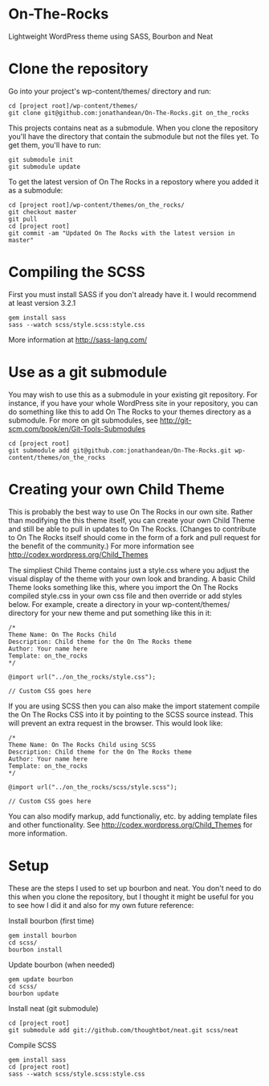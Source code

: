 On-The-Rocks
============

Lightweight WordPress theme using SASS, Bourbon and Neat

Clone the repository
====================

Go into your project's wp-content/themes/ directory and run:

    cd [project root]/wp-content/themes/
    git clone git@github.com:jonathandean/On-The-Rocks.git on_the_rocks
    
This projects contains neat as a submodule. When you clone the repository you'll have the directory that contain the submodule but not the files yet. To get them, you'll have to run:

    git submodule init
    git submodule update

To get the latest version of On The Rocks in a repostory where you added it as a submodule:

    cd [project root]/wp-content/themes/on_the_rocks/
    git checkout master
    git pull
    cd [project root]
    git commit -am "Updated On The Rocks with the latest version in master"
    
Compiling the SCSS
==================

First you must install SASS if you don't already have it. I would recommend at least version 3.2.1

    gem install sass
    sass --watch scss/style.scss:style.css
    
More information at http://sass-lang.com/

Use as a git submodule
======================

You may wish to use this as a submodule in your existing git repository. For instance, if you have your whole WordPress site in your repository, you can do something like this to add On The Rocks to your themes directory as a submodule. For more on git submodules, see http://git-scm.com/book/en/Git-Tools-Submodules

    cd [project root]
    git submodule add git@github.com:jonathandean/On-The-Rocks.git wp-content/themes/on_the_rocks
    
Creating your own Child Theme
=============================

This is probably the best way to use On The Rocks in our own site. Rather than modifying the this theme itself, you can create your own Child Theme and still be able to pull in updates to On The Rocks. (Changes to contribute to On The Rocks itself should come in the form of a fork and pull request for the benefit of the community.) For more information see http://codex.wordpress.org/Child_Themes

The simpliest Child Theme contains just a style.css where you adjust the visual display of the theme with your own look and branding. A basic Child Theme looks something like this, where you import the On The Rocks compiled style.css in your own css file and then override or add styles below. For example, create a directory in your wp-content/themes/ directory for your new theme and put something like this in it:

    /*
    Theme Name: On The Rocks Child
    Description: Child theme for the On The Rocks theme 
    Author: Your name here
    Template: on_the_rocks
    */
    
    @import url("../on_the_rocks/style.css");
    
    // Custom CSS goes here

If you are using SCSS then you can also make the import statement compile the On The Rocks CSS into it by pointing to the SCSS source instead. This will prevent an extra request in the browser. This would look like:

    /*
    Theme Name: On The Rocks Child using SCSS
    Description: Child theme for the On The Rocks theme 
    Author: Your name here
    Template: on_the_rocks
    */
    
    @import url("../on_the_rocks/scss/style.scss");
    
    // Custom CSS goes here

You can also modify markup, add functionaliy, etc. by adding template files and other functionality. See http://codex.wordpress.org/Child_Themes for more information.

Setup
=====

These are the steps I used to set up bourbon and neat. You don't need to do this when you clone the repository, but I thought it might be useful for you to see how I did it and also for my own future reference:

Install bourbon (first time)

    gem install bourbon
    cd scss/
    bourbon install
    
Update bourbon (when needed)

    gem update bourbon
    cd scss/
    bourbon update
    
Install neat (git submodule)

    cd [project root]
    git submodule add git://github.com/thoughtbot/neat.git scss/neat
    
Compile SCSS

    gem install sass
    cd [project root]
    sass --watch scss/style.scss:style.css

